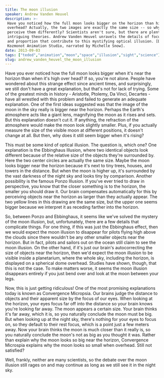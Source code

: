 ```yaml
---
title: The moon illusion
speaker: Andrew Vanden Heuvel
description: >-
 Have you noticed how the full moon looks bigger on the horizon than high
 overhead? Actually, the two images are exactly the same size -- so why do we
 perceive them differently? Scientists aren't sure, but there are plenty of
 intriguing theories. Andrew Vanden Heuvel unravels the details of focus, distance
 and proportion that contribute to this mystifying optical illusion. [Directed by
 Kozmonot Animation Studio, narrated by Michelle Snow].
date: 2013-09-03
tags: ["teded","animation","moon","space","illusion","sight","science"]
slug: andrew_vanden_heuvel_the_moon_illusion
---
```


Have you ever noticed how the full moon looks bigger when it's near the horizon than when
it's high over head? If so, you're not alone. People have wondered about this strange
effect since ancient times, and surprisingly, we still don't have a great explanation, but
that's not for lack of trying. Some of the greatest minds in history - Aristotle, Ptolemy,
Da Vinci, Decartes - have all wrestled with this problem and failed to generate an
adequate explanation. One of the first ideas suggested was that the image of the moon in
the sky really is bigger near the horizon. Perhaps the Earth's atmosphere acts like a
giant lens, magnifying the moon as it rises and sets. But this explanation doesn't cut it.
If anything, the refraction of the atmosphere would make the moon look slightly smaller.
Plus, if you actually measure the size of the visible moon at different positions, it
doesn't change at all. But then, why does it still seem bigger when it's
rising?

This must be some kind of optical illusion. The question is, which one? One explanation is
the Ebbinghaus Illusion, where two identical objects look different because of the
relative size of the objects they're surrounded by. Here the two center circles are
actually the same size. Maybe the moon looks bigger near the horizon because it's next to
tiny trees, houses, and towers in the distance. But when the moon is higher up, it's
surrounded by the vast darkness of the night sky and looks tiny by comparison. Another
possibility is the famous Ponzo Illusion. If you've ever tried to draw in perspective, you
know that the closer something is to the horizon, the smaller you should draw it. Our
brain compensates automatically for this by perceiving objects near the horizon as larger
than they actually appear. The two yellow lines in this drawing are the same size, but the
upper one seems bigger because we interpret it as receding farther into the
horizon.

So, between Ponzo and Ebbinghaus, it seems like we've solved the mystery of the moon
illusion, but, unfortunately, there are a few details that complicate things. For one
thing, if this was just the Ebbinghaus effect, then we would expect the moon illusion to
disappear for pilots flying high above the clouds since there wouldn't be any other
smaller objects near the horizon. But in fact, pilots and sailors out on the ocean still
claim to see the moon illusion. On the other hand, if it's just our brain's autocorrecting
the size of objects near the horizon, then we'd expect the moon illusion to be visible
inside a planetarium, where the whole sky, including the horizon, is displayed on a
spherical dome overhead. Studies have shown, though, that this is not the case. To make
matters worse, it seems the moon illusion disappears entirely if you just bend over and
look at the moon between your legs.

Now, this is just getting ridiculous! One of the most promising explanations today is
known as Convergence Micropsia. Our brains judge the distance to objects and their
apparent size by the focus of our eyes. When looking at the horizon, your eyes focus far
off into the distance so your brain knows you're looking far away. The moon appears a
certain size. Your brain thinks it's far away, which it is, so you naturally conclude the
moon must be big. But when looking up at the night sky, there's nothing for your eyes to
focus on, so they default to their rest focus, which is a point just a few meters away.
Now your brain thinks the moon is much closer than it really is, so you naturally conclude
the moon's not as big as you thought it was. Rather than explain why the moon looks so big
near the horizon, Convergence Microspia explains why the moon looks so small when
overhead. Still not satisfied?

Well, frankly, neither are many scientists, so the debate over the moon illusion still
rages on and may continue as long as we still see it in the night sky.

<!--
ad_duration=0
event="TED-Ed"
external_start_time=0
intro_duration=0
is_subtitle_required="False"
is_talk_featured="False"
language="en"
language_swap="False"
native_language="en"
number_of_related_talks=6
number_of_speakers=1
number_of_subtitled_videos=0
number_of_tags=7
number_of_talk_download_languages=22
number_of_talk_more_resources=0
number_of_talk_recommendations=0
number_of_talks_take_actions=0
post_ad_duration=0
published_timestamp="2019-04-12 16:51:55"
recording_date="2013-09-03"
speaker_is_published=0
speaker_name="Andrew Vanden Heuvel"
talk_name="The moon illusion"
talks_tags=["teded","animation","moon","space","illusion","sight","science"]
url_photo_talk="https://s3.amazonaws.com/talkstar-photos/uploads/06a251fe-e9cf-4cb3-a0fc-8dca077b4bd7/208_moon.jpg"
url_webpage="https://www.ted.com/talks/andrew_vanden_heuvel_the_moon_illusion"
video_type_name="TED-Ed Original"
-->